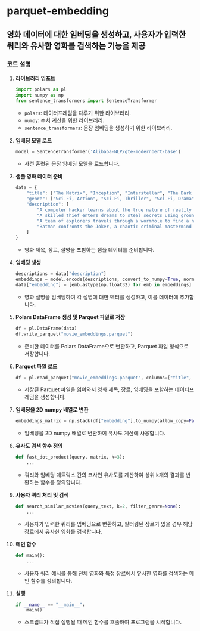 # parquet-embedding

## 영화 데이터에 대한 임베딩을 생성하고, 사용자가 입력한 쿼리와 유사한 영화를 검색하는 기능을 제공


### **코드 설명**

1. **라이브러리 임포트**
    
    ```python
    import polars as pl
    import numpy as np
    from sentence_transformers import SentenceTransformer
    
    ```
    
    - `polars`: 데이터프레임을 다루기 위한 라이브러리.
    - `numpy`: 수치 계산을 위한 라이브러리.
    - `sentence_transformers`: 문장 임베딩을 생성하기 위한 라이브러리.
2. **임베딩 모델 로드**
    
    ```python
    model = SentenceTransformer('Alibaba-NLP/gte-modernbert-base')
    
    ```
    
    - 사전 훈련된 문장 임베딩 모델을 로드합니다.
3. **샘플 영화 데이터 준비**
    
    ```python
    data = {
        "title": ["The Matrix", "Inception", "Interstellar", "The Dark Knight"],
        "genre": ["Sci-Fi, Action", "Sci-Fi, Thriller", "Sci-Fi, Drama", "Action, Crime"],
        "description": [
            "A computer hacker learns about the true nature of reality and fights against machines.",
            "A skilled thief enters dreams to steal secrets using groundbreaking technology.",
            "A team of explorers travels through a wormhole to find a new home for humanity.",
            "Batman confronts the Joker, a chaotic criminal mastermind terrorizing Gotham."
        ]
    }
    
    ```
    
    - 영화 제목, 장르, 설명을 포함하는 샘플 데이터를 준비합니다.
4. **임베딩 생성**
    
    ```python
    descriptions = data["description"]
    embeddings = model.encode(descriptions, convert_to_numpy=True, normalize_embeddings=True)
    data["embedding"] = [emb.astype(np.float32) for emb in embeddings]
    
    ```
    
    - 영화 설명을 임베딩하여 각 설명에 대한 벡터를 생성하고, 이를 데이터에 추가합니다.
5. **Polars DataFrame 생성 및 Parquet 파일로 저장**
    
    ```python
    df = pl.DataFrame(data)
    df.write_parquet("movie_embeddings.parquet")
    
    ```
    
    - 준비한 데이터를 Polars DataFrame으로 변환하고, Parquet 파일 형식으로 저장합니다.
6. **Parquet 파일 로드**
    
    ```python
    df = pl.read_parquet("movie_embeddings.parquet", columns=["title", "genre", "embedding"])
    
    ```
    
    - 저장된 Parquet 파일을 읽어와서 영화 제목, 장르, 임베딩을 포함하는 데이터프레임을 생성합니다.
7. **임베딩을 2D numpy 배열로 변환**
    
    ```python
    embeddings_matrix = np.stack(df["embedding"].to_numpy(allow_copy=False))
    
    ```
    
    - 임베딩을 2D numpy 배열로 변환하여 유사도 계산에 사용합니다.
8. **유사도 검색 함수 정의**
    
    ```python
    def fast_dot_product(query, matrix, k=3):
        ...
    
    ```
    
    - 쿼리와 임베딩 매트릭스 간의 코사인 유사도를 계산하여 상위 k개의 결과를 반환하는 함수를 정의합니다.
9. **사용자 쿼리 처리 및 검색**
    
    ```python
    def search_similar_movies(query_text, k=2, filter_genre=None):
        ...
    
    ```
    
    - 사용자가 입력한 쿼리를 임베딩으로 변환하고, 필터링된 장르가 있을 경우 해당 장르에서 유사한 영화를 검색합니다.
10. **메인 함수**
    
    ```python
    def main():
        ...
    
    ```
    
    - 사용자 쿼리 예시를 통해 전체 영화와 특정 장르에서 유사한 영화를 검색하는 메인 함수를 정의합니다.
11. **실행**
    
    ```python
    if __name__ == "__main__":
        main()
    
    ```
    
    - 스크립트가 직접 실행될 때 메인 함수를 호출하여 프로그램을 시작합니다.
